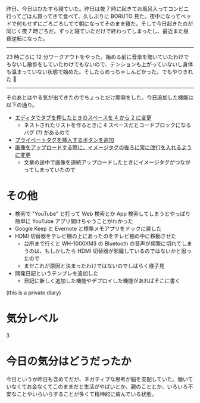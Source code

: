 昨日、今日はひたすら寝ていた。昨日は夜 7 時に起きてお風呂入ってコンビニ行ってごはん買ってきて食べて、久しぶりに BORUTO 見た。夜中になってベッドで何もせずにごろごろしてて朝になってそのまま寝た。そして今日起きたのが同じく夜 7 時ごろだ。ずっと寝ていただけで終わってしまったし、最近また昼夜逆転になった。

---

23 時ごろに 12 分ワークアウトをやった。始める前に音楽を聴いていたわけでもないし散歩をしていたわけでもないので、テンションも上がっていないし身体も温まっていない状態で始めた。そしたらめっちゃしんどかった。でもやりきれた 💪

---

そのあとはやる気が出てきたのでちょっとだけ開発をした。今日追加した機能は以下の通り。

- [エディタでタブを押したときのスペースを 4 から 2 に変更](https://github.com/noraworld/diary/commit/f4a185b47d42dd4b12dd1960d1f571e720e2ee22)
  - ネストされたリストを作るときに 4 スペースだとコードブロックになるバグ (?) があるので
- [プライベートタグを挿入するボタンを追加](https://github.com/noraworld/diary/commit/f0aacccc4b04cd8969f22950788db7fd5d5abc32)
- [画像をアップロードする際に、イメージタグの後ろに常に改行を入れるように変更](https://github.com/noraworld/diary/commit/1dfe2325f92a30a4be94573ae87b4bb5b45ab1c2)
  - 文章の途中で画像を連続アップロードしたときにイメージタグがつながってしまっていたので



# その他
- 検索で "YouTube" と打って Web 検索とか App 検索してしまうとやっぱり簡単に YouTube アプリ開けちゃうことがわかった
- Google Keep と Evernote と標準メモアプリをドックに戻した
- HDMI 切替器をテレビ棚の上にあったのをテレビ棚の中に移動させた
  - 台所まで行くと WH-1000XM3 の Bluetooth の音声が頻繁に切れてしまうのは、もしかしたら HDMI 切替器が邪魔しているのではないかと思ったので
  - まだこれが原因と決まったわけではないのでしばらく様子見
- 開発日記というテンプレを追加した
  - 日記に新しく追加した機能やデプロイした機能があればそこに書く

 (this is a private diary) 



# 気分レベル
3



# 今日の気分はどうだったか
今日というか昨日も含めてだが、ネガティブな思考が脳を支配していた。働いていなくてお金なくてこのままだと生活がやばいとか、親のこととか、いろいろ不安なことやいらいらすることが多くて精神的に病んでいる状態。
